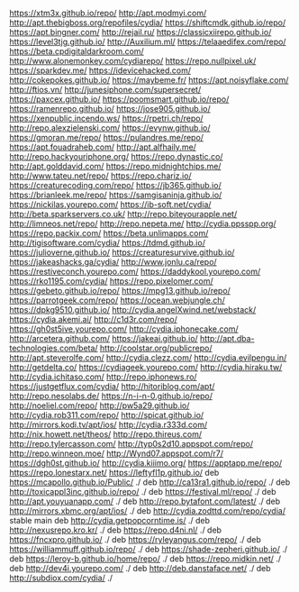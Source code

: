 https://xtm3x.github.io/repo/
http://apt.modmyi.com/
http://apt.thebigboss.org/repofiles/cydia/
https://shiftcmdk.github.io/repo/
https://apt.bingner.com/
http://rejail.ru/
https://classicxiirepo.github.io/
https://level3tjg.github.io/
http://Auxilium.ml/
https://telaaedifex.com/repo/
https://beta.cpdigitaldarkroom.com/
http://www.alonemonkey.com/cydiarepo/
https://repo.nullpixel.uk/
https://sparkdev.me/
https://idevicehacked.com/
http://cokepokes.github.io/
https://maybeme.fr/
https://apt.noisyflake.com/
http://ftios.vn/
http://junesiphone.com/supersecret/
https://paxcex.github.io/
https://poomsmart.github.io/repo/
https://ramenrepo.github.io/ 
https://jose905.github.io/
https://xenpublic.incendo.ws/
https://rpetri.ch/repo/
http://repo.alexzielenski.com/
https://evynw.github.io/
https://gmoran.me/repo/
https://pulandres.me/repo/
https://apt.fouadraheb.com/
http://apt.alfhaily.me/
http://repo.hackyouriphone.org/
https://repo.dynastic.co/
http://apt.golddavid.com/
https://repo.midnightchips.me/
http://www.tateu.net/repo/ 
https://repo.chariz.io/
https://creaturecoding.com/repo/
https://jb365.github.io/
https://brianleek.me/repo/
https://samgisaninja.github.io/
https://nickilas.yourepo.com/
https://ib-soft.net/cydia/
http://beta.sparkservers.co.uk/
http://repo.biteyourapple.net/
http://limneos.net/repo/
http://repo.nepeta.me/
http://cydia.ppsspp.org/
https://repo.packix.com/
https://beta.unlimapps.com/
http://tigisoftware.com/cydia/
https://tdmd.github.io/
https://julioverne.github.io/
https://creaturesurvive.github.io/
https://jakeashacks.ga/cydia/
http://www.jonlu.ca/repo/
https://restiveconch.yourepo.com/
https://daddykool.yourepo.com/
https://rko1195.com/cydia/
https://repo.pixelomer.com/
https://gebeto.github.io/repo/
https://mpg13.github.io/repo/
https://parrotgeek.com/repo/
https://ocean.webjungle.ch/
https://dpkg9510.github.io/
http://cydia.angelXwind.net/webstack/
https://cydia.akemi.ai/
http://c1d3r.com/repo/
https://gh0st5ive.yourepo.com/
http://cydia.iphonecake.com/
http://arcetera.github.com/
https://jakeai.github.io/
http://apt.dba-technologies.com/beta/
http://coolstar.org/publicrepo/
http://apt.steverolfe.com/
http://cydia.clezz.com/
http://cydia.evilpengu.in/
http://getdelta.co/
https://cydiageek.yourepo.com/
http://cydia.hiraku.tw/
http://cydia.ichitaso.com/
http://repo.iphonews.ro/
https://justgetflux.com/cydia/
http://hitoriblog.com/apt/
http://repo.nesolabs.de/
https://n-i-n-0.github.io/repo/
http://noeliel.com/repo/
http://pw5a29.github.io/
http://cydia.rob311.com/repo/
http://spicat.github.io/
http://mirrors.kodi.tv/apt/ios/
http://cydia.r333d.com/
http://nix.howett.net/theos/
http://repo.thireus.com/
http://repo.tylercasson.com/
http://typ0s2d10.appspot.com/repo/
http://repo.winneon.moe/
http://Wynd07.appspot.com/r7/
https://dgh0st.github.io/
http://cydia.kiiimo.org/
https://apptapp.me/repo/
https://repo.lonestarx.net/
https://leftyfl1p.github.io/
deb https://mcapollo.github.io/Public/ ./
deb http://ca13ra1.github.io/repo/ ./
deb http://toxicappl3inc.github.io/repo/ ./
deb https://festival.ml/repo/ ./
deb http://apt.youyuanapp.com/ ./
deb http://repo.bytafont.com/latest/ ./
deb http://mirrors.xbmc.org/apt/ios/ ./
deb http://cydia.zodttd.com/repo/cydia/ stable main
deb http://cydia.getpopcorntime.is/ ./
deb http://nexusrepo.kro.kr/ ./
deb https://repo.d4ni.nl/ ./
deb https://fncxpro.github.io/ ./
deb https://ryleyangus.com/repo/ ./
deb https://williammuff.github.io/repo/ ./
deb https://shade-zepheri.github.io/ ./
deb https://leroy-b.github.io/home/repo/ ./
deb https://repo.midkin.net/ ./
deb http://dev4i.yourepo.com/ ./
deb http://deb.danstaface.net/ ./
deb http://subdiox.com/cydia/ ./

